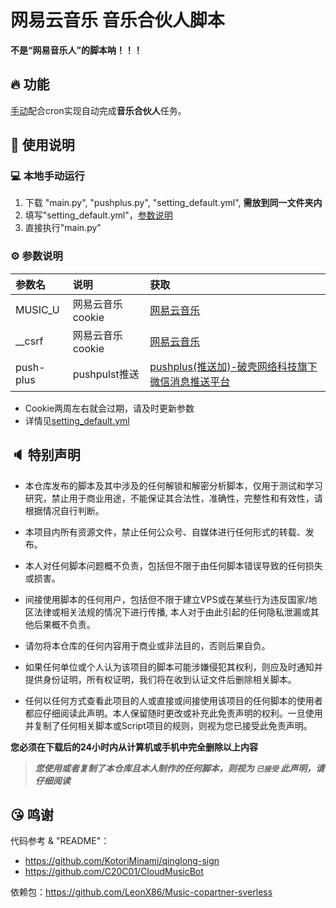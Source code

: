 # 网易云音乐 音乐合伙人脚本

**不是“网易音乐人”的脚本呐！！！**

## 🔥 功能

[手动](#-本地手动运行)配合cron实现自动完成**音乐合伙人**任务。

## 📖 使用说明

### 💻 本地手动运行

1. 下载 "main.py", "pushplus.py", "setting_default.yml", **需放到同一文件夹内**
2. 填写"setting_default.yml"，[参数说明](#-参数说明)
3. 直接执行"main.py"

### ⚙ 参数说明

| 参数名    | 说明             | 获取                                                         |
| :-------- | :--------------- | :----------------------------------------------------------- |
| MUSIC_U   | 网易云音乐cookie | [网易云音乐](https://music.163.com/)                         |
| __csrf    | 网易云音乐cookie | [网易云音乐](https://music.163.com/)                         |
| push-plus | pushpulst推送    | [pushplus(推送加)-破壳网络科技旗下微信消息推送平台](https://www.pushplus.plus/) |

* Cookie两周左右就会过期，请及时更新参数
* 详情见[setting_default.yml](./setting_default.yml)

## 🔈 特别声明

- 本仓库发布的脚本及其中涉及的任何解锁和解密分析脚本，仅用于测试和学习研究，禁止用于商业用途，不能保证其合法性，准确性，完整性和有效性，请根据情况自行判断。

- 本项目内所有资源文件，禁止任何公众号、自媒体进行任何形式的转载、发布。

- 本人对任何脚本问题概不负责，包括但不限于由任何脚本错误导致的任何损失或损害。

- 间接使用脚本的任何用户，包括但不限于建立VPS或在某些行为违反国家/地区法律或相关法规的情况下进行传播,
  本人对于由此引起的任何隐私泄漏或其他后果概不负责。

- 请勿将本仓库的任何内容用于商业或非法目的，否则后果自负。

- 如果任何单位或个人认为该项目的脚本可能涉嫌侵犯其权利，则应及时通知并提供身份证明，所有权证明，我们将在收到认证文件后删除相关脚本。

- 任何以任何方式查看此项目的人或直接或间接使用该项目的任何脚本的使用者都应仔细阅读此声明。本人保留随时更改或补充此免责声明的权利。一旦使用并复制了任何相关脚本或Script项目的规则，则视为您已接受此免责声明。

**您必须在下载后的24小时内从计算机或手机中完全删除以上内容**

> ***您使用或者复制了本仓库且本人制作的任何脚本，则视为 `已接受` 此声明，请仔细阅读***

## 😘 鸣谢

代码参考 & "README"：

- https://github.com/KotoriMinami/qinglong-sign
- https://github.com/C20C01/CloudMusicBot

依赖包：https://github.com/LeonX86/Music-copartner-sverless


